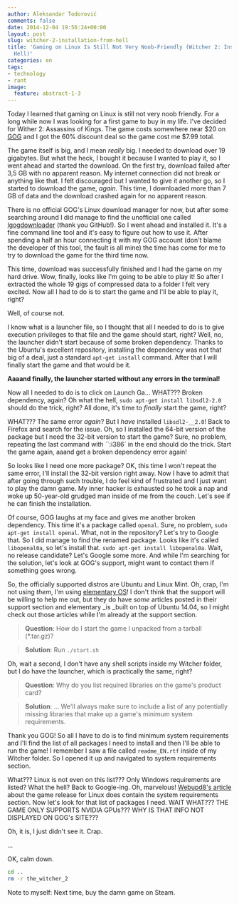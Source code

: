 ```yaml
---
author: Aleksandar Todorović
comments: false
date: 2014-12-04 19:56:24+00:00
layout: post
slug: witcher-2-installation-from-hell
title: 'Gaming on Linux Is Still Not Very Noob-Friendly (Witcher 2: Installation From
  Hell)'
categories: en
tags:
- technology
- rant
image:
  feature: abstract-1-3
---
```


Today I learned that gaming on Linux is still not very noob friendly. For a long while now I was looking for a first game to buy in my life. I've decided for Wither 2: Assassins of Kings. The game costs somewhere near $20 on [GOG](http://www.gog.com/) and I got the 60% discount deal so the game cost me $7.99 total.

The game itself is big, and I mean _really_ big. I needed to download over 19 gigabytes. But what the heck, I bought it because I wanted to play it, so I went ahead and started the download. On the first try, download failed after 3,5 GB with no apparent reason. My internet connection did not break or anything like that. I felt discouraged but I wanted to give it another go, so I started to download the game, _again_. This time, I downloaded more than 7 GB of data and the download crashed again for no apparent reason.

There is no official GOG's Linux download manager for now, but after some searching around I did manage to find the unofficial one called [lgogdownloader](https://github.com/Sude-/lgogdownloader/) (thank you GitHub!). So I went ahead and installed it. It's a fine command line tool and it's easy to figure out how to use it. After spending a half an hour connecting it with my GOG account (don't blame the developer of this tool, the fault is all mine) the time has come for me to try to download the game for the third time now.

This time, download was successfully finished and I had the game on my hard drive. Wow, finally, looks like I'm going to be able to play it! So after I extracted the whole 19 gigs of compressed data to a folder I felt very excited. Now all I had to do is to start the game and I'll be able to play it, right?

Well, of course not.

I know what is a launcher file, so I thought that all I needed to do is to give execution privileges to that file and the game should start, right? Well, no, the launcher didn't start because of some broken dependency. Thanks to the Ubuntu's excellent repository, installing the dependency was not that big of a deal, just a standard `apt-get install` command. After that I will finally start the game and that would be it.

**Aaaand finally, the launcher started without any errors in the terminal!**

Now all I needed to do is to click on Launch Ga... WHAT??? Broken dependency, again? Oh what the hell, `sudo apt-get install libsdl2-2.0` should do the trick, right? All done, it's time to _finally_ start the game, right?

WHAT??? The same error _again_? But I _have_ installed `libsdl2-__2.0`! Back to Firefox and search for the issue. Oh, so I installed the 64-bit version of the package but I need the 32-bit version to start the game? Sure, no problem, repeating the last command with ``:i386` in the end should do the trick. Start the game again, aaand get a broken dependency error again!

So looks like I need one more package? OK, this time I won't repeat the same error, I'll install the 32-bit version right away. Now I have to admit that after going through such trouble, I do feel kind of frustrated and I just want to play the damn game. My inner hacker is exhausted so he took a nap and woke up 50-year-old grudged man inside of me from the couch. Let's see if he can finish the installation.

Of course, GOG laughs at my face and gives me another broken dependency. This time it's a package called `openal`. Sure, no problem, `sudo apt-get install openal`. What, not in the repository? Let's try to Google that. So I did manage to find the renamed package. Looks like it's called `libopenal0a`, so let's install that. `sudo apt-get install libopenal0a`. Wait, no release candidate? Let's Google some more. And while I'm searching for the solution, let's look at GOG's support, might want to contact them if something goes wrong.

So, the officially supported distros are Ubuntu and Linux Mint. Oh, crap, I'm not using _them_, I'm using [elementary OS](http://elementaryos.org/)! I don't think that the support will be willing to help me out, but they do have _some_ articles posted in their support section and elementary _is _built on top of Ubuntu 14.04, so I might check out those articles while I'm already at the support section.

> **Question**: How do I start the game I unpacked from a tarball (*.tar.gz)?

> **Solution**: Run `./start.sh`

Oh, wait a second, I don't have any shell scripts inside my Witcher folder, but I do have the launcher, which is practically the same, right?

> **Question**: Why do you list required libraries on the game's product card?

> **Solution**: … We'll always make sure to include a list of any potentially missing libraries that make up a game's minimum system requirements.

Thank you GOG! So all I have to do is to find minimum system requirements and I'll find the list of all packages I need to install and then I'll be able to run the game! I remember I saw a file called `readme_EN.rtf` inside of my Witcher folder. So I opened it up and navigated to system requirements section.

What??? Linux is not even on this list??? Only Windows requirements are listed? What the hell? Back to Google-ing. Oh, marvelous! [Webupd8's article](http://www.webupd8.org/2014/05/the-witcher-2-assassins-of-kings-game.html) about the game release for Linux does contain the system requirements section. Now let's look for that list of packages I need. WAIT WHAT??? THE GAME ONLY SUPPORTS NVIDIA GPUs??? WHY IS THAT INFO NOT DISPLAYED ON GOG's SITE???

Oh, it is, I just didn't see it. Crap.

...

OK, calm down.

```bash
cd ..
rm -r the_witcher_2
```

Note to myself: Next time, buy the damn game on Steam.
